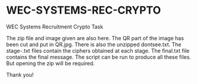 # WEC-SYSTEMS-REC-CRYPTO
WEC Systems Recruitment Crypto Task

The zip file and image given are also here.
The QR part of the image has been cut and put in QR.jpg.
There is also the unzipped dontsee.txt.
The stage-<number>.txt files contain the ciphers obtained at each stage.
The final.txt file contains the final message. 
The script can be run to produce all these files.
But opening the zip will be required.

  
Thank you!
